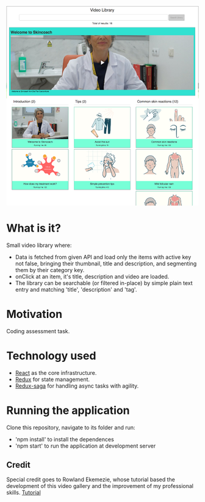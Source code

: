 ![Application UI](https://github.com/barbararcbf12/react-redux-video-library/blob/master/assets/Application-UI.png) 

# What is it?
Small video library where:
* Data is fetched from given API and load only the items with active key not false, bringing their thumbnail, title and description, and segmenting them by their category key.
* onClick at an item, it's title, description and video are loaded.
* The library can be searchable (or filtered in-place) by simple plain text entry and matching 'title', 'description' and 'tag'.

# Motivation
Coding assessment task.

# Technology used
* [React](https://facebook.github.io/react/) as the core infrastructure.
* [Redux](https://github.com/reactjs/redux) for state management.
* [Redux-saga](https://github.com/yelouafi/redux-saga) for handling async tasks with agility.

# Running the application
Clone this repository, navigate to its folder and run:
* 'npm install' to install the dependences
* 'npm start' to run the application at development server

## Credit
Special credit goes to Rowland Ekemezie, whose tutorial based the development of this video gallery and the improvement of my professional skills. [Tutorial](https://scotch.io/tutorials/build-a-media-library-with-react-redux-and-redux-saga-part-1)

